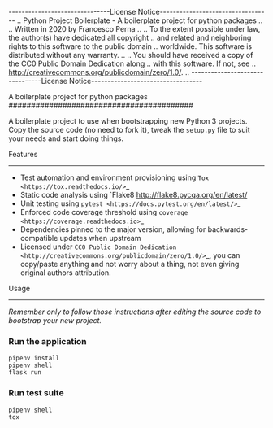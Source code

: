 -------------------------------License Notice----------------------------------
.. Python Project Boilerplate - A boilerplate project for python packages
..
.. Written in 2020 by Francesco Perna
..
.. To the extent possible under law, the author(s) have dedicated all copyright
.. and related and neighboring rights to this software to the public domain
.. worldwide. This software is distributed without any warranty.
..
.. You should have received a copy of the CC0 Public Domain Dedication along
.. with this software. If not, see
.. <http://creativecommons.org/publicdomain/zero/1.0/>.
.. --------------------------------License Notice----------------------------------

A boilerplate project for python packages
#########################################

A boilerplate project to use when bootstrapping new Python 3 projects.
Copy the source code (no need to fork it), tweak the ``setup.py`` file to suit your needs and start doing things.

Features
********

* Test automation and environment provisioning using `Tox <https://tox.readthedocs.io/>`_
* Static code analysis using `Flake8 <http://flake8.pycqa.org/en/latest/>
* Unit testing using `pytest <https://docs.pytest.org/en/latest/>`_
* Enforced code coverage threshold using `coverage <https://coverage.readthedocs.io>`_
* Dependencies pinned to the major version, allowing for backwards-compatible updates when upstream
* Licensed under `CC0 Public Domain Dedication <http://creativecommons.org/publicdomain/zero/1.0/>`_,
  you can copy/paste anything and not worry about a thing, not even giving original authors attribution.

Usage
*****

*Remember only to follow those instructions after editing the source code to bootstrap your new
project.*


### Run the application

```shell
pipenv install
pipenv shell
flask run
```

### Run test suite

```shell
pipenv shell
tox
```
